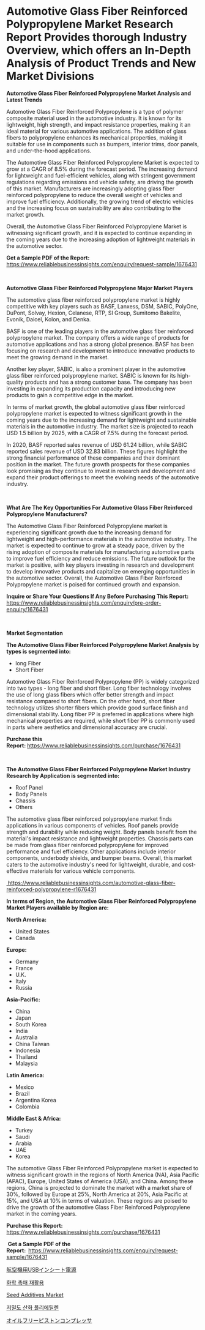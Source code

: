 <p><h1>Automotive Glass Fiber Reinforced Polypropylene Market Research Report Provides thorough Industry Overview, which offers an In-Depth Analysis of Product Trends and New Market Divisions</h1></p><p><strong>Automotive Glass Fiber Reinforced Polypropylene Market Analysis and Latest Trends</strong></p>
<p><p>Automotive Glass Fiber Reinforced Polypropylene is a type of polymer composite material used in the automotive industry. It is known for its lightweight, high strength, and impact resistance properties, making it an ideal material for various automotive applications. The addition of glass fibers to polypropylene enhances its mechanical properties, making it suitable for use in components such as bumpers, interior trims, door panels, and under-the-hood applications.</p><p>The Automotive Glass Fiber Reinforced Polypropylene Market is expected to grow at a CAGR of 8.5% during the forecast period. The increasing demand for lightweight and fuel-efficient vehicles, along with stringent government regulations regarding emissions and vehicle safety, are driving the growth of this market. Manufacturers are increasingly adopting glass fiber reinforced polypropylene to reduce the overall weight of vehicles and improve fuel efficiency. Additionally, the growing trend of electric vehicles and the increasing focus on sustainability are also contributing to the market growth.</p><p>Overall, the Automotive Glass Fiber Reinforced Polypropylene Market is witnessing significant growth, and it is expected to continue expanding in the coming years due to the increasing adoption of lightweight materials in the automotive sector.</p></p>
<p><strong>Get a Sample PDF of the Report:&nbsp;</strong> <a href="https://www.reliablebusinessinsights.com/enquiry/request-sample/1676431">https://www.reliablebusinessinsights.com/enquiry/request-sample/1676431</a></p>
<p>&nbsp;</p>
<p><strong>Automotive Glass Fiber Reinforced Polypropylene Major Market Players</strong></p>
<p><p>The automotive glass fiber reinforced polypropylene market is highly competitive with key players such as BASF, Lanxess, DSM, SABIC, PolyOne, DuPont, Solvay, Hexion, Celanese, RTP, SI Group, Sumitomo Bakelite, Evonik, Daicel, Kolon, and Denka. </p><p>BASF is one of the leading players in the automotive glass fiber reinforced polypropylene market. The company offers a wide range of products for automotive applications and has a strong global presence. BASF has been focusing on research and development to introduce innovative products to meet the growing demand in the market. </p><p>Another key player, SABIC, is also a prominent player in the automotive glass fiber reinforced polypropylene market. SABIC is known for its high-quality products and has a strong customer base. The company has been investing in expanding its production capacity and introducing new products to gain a competitive edge in the market. </p><p>In terms of market growth, the global automotive glass fiber reinforced polypropylene market is expected to witness significant growth in the coming years due to the increasing demand for lightweight and sustainable materials in the automotive industry. The market size is projected to reach USD 1.5 billion by 2025, with a CAGR of 7.5% during the forecast period. </p><p>In 2020, BASF reported sales revenue of USD 61.24 billion, while SABIC reported sales revenue of USD 32.83 billion. These figures highlight the strong financial performance of these companies and their dominant position in the market. The future growth prospects for these companies look promising as they continue to invest in research and development and expand their product offerings to meet the evolving needs of the automotive industry.</p></p>
<p>&nbsp;</p>
<p><strong>What Are The Key Opportunities For Automotive Glass Fiber Reinforced Polypropylene Manufacturers?</strong></p>
<p><p>The Automotive Glass Fiber Reinforced Polypropylene market is experiencing significant growth due to the increasing demand for lightweight and high-performance materials in the automotive industry. The market is expected to continue to grow at a steady pace, driven by the rising adoption of composite materials for manufacturing automotive parts to improve fuel efficiency and reduce emissions. The future outlook for the market is positive, with key players investing in research and development to develop innovative products and capitalize on emerging opportunities in the automotive sector. Overall, the Automotive Glass Fiber Reinforced Polypropylene market is poised for continued growth and expansion.</p></p>
<p><strong>Inquire or Share Your Questions If Any Before Purchasing This Report:</strong> <a href="https://www.reliablebusinessinsights.com/enquiry/pre-order-enquiry/1676431">https://www.reliablebusinessinsights.com/enquiry/pre-order-enquiry/1676431</a></p>
<p>&nbsp;</p>
<p><strong>Market Segmentation</strong></p>
<p><strong>The Automotive Glass Fiber Reinforced Polypropylene Market Analysis by types is segmented into:</strong></p>
<p><ul><li>long Fiber</li><li>Short Fiber</li></ul></p>
<p><p>Automotive Glass Fiber Reinforced Polypropylene (PP) is widely categorized into two types - long fiber and short fiber. Long fiber technology involves the use of long glass fibers which offer better strength and impact resistance compared to short fibers. On the other hand, short fiber technology utilizes shorter fibers which provide good surface finish and dimensional stability. Long fiber PP is preferred in applications where high mechanical properties are required, while short fiber PP is commonly used in parts where aesthetics and dimensional accuracy are crucial.</p></p>
<p><strong>Purchase this Report:&nbsp;</strong><a href="https://www.reliablebusinessinsights.com/purchase/1676431">https://www.reliablebusinessinsights.com/purchase/1676431</a></p>
<p>&nbsp;</p>
<p><strong>The Automotive Glass Fiber Reinforced Polypropylene Market Industry Research by Application is segmented into:</strong></p>
<p><ul><li>Roof Panel</li><li>Body Panels</li><li>Chassis</li><li>Others</li></ul></p>
<p><p>The automotive glass fiber reinforced polypropylene market finds applications in various components of vehicles. Roof panels provide strength and durability while reducing weight. Body panels benefit from the material's impact resistance and lightweight properties. Chassis parts can be made from glass fiber reinforced polypropylene for improved performance and fuel efficiency. Other applications include interior components, underbody shields, and bumper beams. Overall, this market caters to the automotive industry's need for lightweight, durable, and cost-effective materials for various vehicle components.</p></p>
<p><a href="https://www.reliablebusinessinsights.com/automotive-glass-fiber-reinforced-polypropylene-r1676431">&nbsp;https://www.reliablebusinessinsights.com/automotive-glass-fiber-reinforced-polypropylene-r1676431</a></p>
<p><strong>In terms of Region, the Automotive Glass Fiber Reinforced Polypropylene Market Players available by Region are:</strong></p>
<p>
    <p> <strong> North America: </strong>
        <ul>
            <li>United States</li>
            <li>Canada</li>
        </ul>
        </p> 
    <p> <strong> Europe: </strong>
        <ul>
            <li>Germany</li>
            <li>France</li>
            <li>U.K.</li>
            <li>Italy</li>
            <li>Russia</li>
        </ul>
        </p> 
    <p> <strong> Asia-Pacific: </strong>
        <ul>
            <li>China</li>
            <li>Japan</li>
            <li>South Korea</li>
            <li>India</li>
            <li>Australia</li>
            <li>China Taiwan</li>
            <li>Indonesia</li>
            <li>Thailand</li>
            <li>Malaysia</li>
        </ul>
        </p> 
    <p> <strong> Latin America: </strong>
        <ul>
            <li>Mexico</li>
            <li>Brazil</li>
            <li>Argentina Korea</li>
            <li>Colombia</li>
        </ul>
        </p> 
    <p> <strong> Middle East & Africa: </strong>
        <ul>
            <li>Turkey</li>
            <li>Saudi</li>
            <li>Arabia</li>
            <li>UAE</li>
            <li>Korea</li>
        </ul>
    </p>
    </p>
<p><p>The automotive Glass Fiber Reinforced Polypropylene market is expected to witness significant growth in the regions of North America (NA), Asia Pacific (APAC), Europe, United States of America (USA), and China. Among these regions, China is projected to dominate the market with a market share of 30%, followed by Europe at 25%, North America at 20%, Asia Pacific at 15%, and USA at 10% in terms of valuation. These regions are poised to drive the growth of the automotive Glass Fiber Reinforced Polypropylene market in the coming years.</p></p>
<p><strong>Purchase this Report: </strong><a href="https://www.reliablebusinessinsights.com/purchase/1676431">https://www.reliablebusinessinsights.com/purchase/1676431</a></p>
<p>&nbsp;<strong>Get a Sample PDF of the Report:&nbsp;&nbsp;</strong><a href="https://www.reliablebusinessinsights.com/enquiry/request-sample/1676431">https://www.reliablebusinessinsights.com/enquiry/request-sample/1676431</a></p>
<p><strong></strong></p>
<p><p><a href="https://medium.com/@jonathandavies84/%E8%88%AA%E7%A9%BA%E6%A9%9F%E7%94%A8usb%E3%82%B7%E3%83%BC%E3%83%88%E5%86%85%E9%9B%BB%E6%BA%90%E4%BE%9B%E7%B5%A6%E8%A3%85%E7%BD%AE%E5%B8%82%E5%A0%B4%E5%B1%95%E6%9C%9B-%E7%94%A3%E6%A5%AD%E6%A6%82%E6%B3%81%E3%81%A8%E4%BA%88%E6%B8%AC-2024%E5%B9%B4%E3%81%8B%E3%82%892031%E5%B9%B4%E3%81%BE%E3%81%A7-178f8a899876">航空機用USBインシート電源</a></p><p><a href="https://medium.com/@dylanobrien626/2024%EB%85%84%EB%B6%80%ED%84%B0-2031%EB%85%84%EA%B9%8C%EC%A7%80%EC%9D%98-%ED%99%94%ED%95%99-%EC%B4%89%EB%A7%A4-%EC%9E%AC%ED%99%9C%EC%9A%A9-%EC%8B%9C%EC%9E%A5-%EB%B6%84%EC%84%9D-%EB%B0%8F-%EA%B7%9C%EB%AA%A8-%EC%A0%84%EB%A7%9D-874e796c047f">화학 촉매 재활용</a></p><p><a href="https://github.com/LaceyZemlak1/Market-Research-Report-List-1/blob/main/seed-additives-market.md">Seed Additives Market</a></p><p><a href="https://github.com/rcabello548/Market-Research-Report-List-1/blob/main/364995990393.md">저밀도 산화 폴리에틸렌</a></p><p><a href="https://github.com/xtkhtofdt934839/Market-Research-Report-List-2/blob/main/536964798991.md">オイルフリーピストンコンプレッサ</a></p></p>